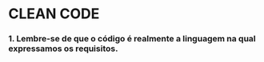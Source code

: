 # CLEAN CODE
### 1. Lembre-se de que o código é realmente a linguagem na qual expressamos os requisitos.